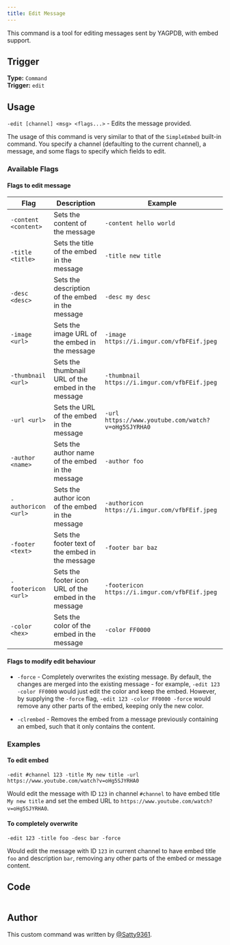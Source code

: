 ```yaml
---
title: Edit Message
---
```


This command is a tool for editing messages sent by YAGPDB, with embed support.

## Trigger

**Type:** `Command`<br />
**Trigger:** `edit`

## Usage

`-edit [channel] <msg> <flags...>` - Edits the message provided.

The usage of this command is very similar to that of the `SimpleEmbed` built-in command. You specify a channel (defaulting to the current channel), a message, and some flags to specify which fields to edit.

### Available Flags

#### Flags to edit message

| Flag                 | Description                                          | Example                                            |
| -------------------- | ---------------------------------------------------- | -------------------------------------------------- |
| `-content <content>` | Sets the content of the message                      | `-content hello world`                             |
| `-title <title>`     | Sets the title of the embed in the message           | `-title new title`                                 |
| `-desc <desc>`       | Sets the description of the embed in the message     | `-desc my desc`                                    |
| `-image <url>`       | Sets the image URL of the embed in the message       | `-image https://i.imgur.com/vfbFEif.jpeg`          |
| `-thumbnail <url>`   | Sets the thumbnail URL of the embed in the message   | `-thumbnail https://i.imgur.com/vfbFEif.jpeg`      |
| `-url <url>`         | Sets the URL of the embed in the message             | `-url https://www.youtube.com/watch?v=oHg5SJYRHA0` |
| `-author <name>`     | Sets the author name of the embed in the message     | `-author foo`                                      |
| `-authoricon <url>`  | Sets the author icon of the embed in the message     | `-authoricon https://i.imgur.com/vfbFEif.jpeg`     |
| `-footer <text>`     | Sets the footer text of the embed in the message     | `-footer bar baz`                                  |
| `-footericon <url>`  | Sets the footer icon URL of the embed in the message | `-footericon https://i.imgur.com/vfbFEif.jpeg`     |
| `-color <hex>`       | Sets the color of the embed in the message           | `-color FF0000`                                    |

#### Flags to modify edit behaviour

- `-force` - Completely overwrites the existing message. By default, the changes are merged into the existing message - for example, `-edit 123 -color FF0000` would just edit the color and keep the embed. However, by supplying the `-force` flag, `-edit 123 -color FF0000 -force` would remove any other parts of the embed, keeping only the new color.

- `-clrembed` - Removes the embed from a message previously containing an embed, such that it only contains the content.

### Examples

#### To edit embed

```
-edit #channel 123 -title My new title -url https://www.youtube.com/watch?v=oHg5SJYRHA0
```

Would edit the message with ID `123` in channel `#channel` to have embed title `My new title` and set the embed URL to `https://www.youtube.com/watch?v=oHg5SJYRHA0`.

#### To completely overwrite

```
-edit 123 -title foo -desc bar -force
```

Would edit the message with ID `123` in current channel to have embed title `foo` and description `bar`, removing any other parts of the embed or message content.

## Code

```go file=../../../src/utilities/edit.go.tmpl

```

## Author

This custom command was written by [@Satty9361](https://github.com/Satty9361).
